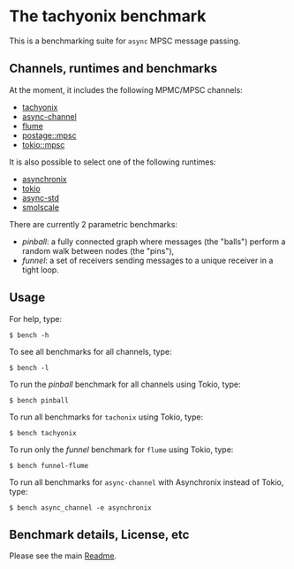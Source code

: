 # The tachyonix benchmark

This is a benchmarking suite for `async` MPSC message passing.


## Channels, runtimes and benchmarks

At the moment, it includes the following MPMC/MPSC channels:
- [tachyonix](https://github.com/asynchronics/tachyonix)
- [async-channel](https://github.com/smol-rs/async-channel)
- [flume](https://github.com/zesterer/flume)
- [postage::mpsc](https://github.com/austinjones/postage-rs)
- [tokio::mpsc](https://github.com/tokio-rs/tokio)

It is also possible to select one of the following runtimes:
- [asynchronix](https://github.com/asynchronics/asynchronix)
- [tokio](https://github.com/tokio-rs/tokio)
- [async-std](https://github.com/async-rs/async-std)
- [smolscale](https://github.com/geph-official/smolscale)

There are currently 2 parametric benchmarks:
- *pinball*: a fully connected graph where messages (the "balls") perform a
  random walk between nodes (the "pins"),
- *funnel*: a set of receivers sending messages to a unique receiver in a tight
  loop.


## Usage

For help, type:

```
$ bench -h
```

To see all benchmarks for all channels, type:

```
$ bench -l
```

To run the *pinball* benchmark for all channels using Tokio, type:

```
$ bench pinball
```

To run all benchmarks for `tachonix` using Tokio, type:

```
$ bench tachyonix
```

To run only the *funnel* benchmark for `flume` using Tokio, type:

```
$ bench funnel-flume
```

To run all benchmarks for `async-channel` with Asynchronix instead of Tokio, type:

```
$ bench async_channel -e asynchronix
```



## Benchmark details, License, etc

Please see the main [Readme](https://github.com/asynchronics/tachyonix).